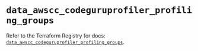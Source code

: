# `data_awscc_codeguruprofiler_profiling_groups`

Refer to the Terraform Registry for docs: [`data_awscc_codeguruprofiler_profiling_groups`](https://registry.terraform.io/providers/hashicorp/awscc/0.70.0/docs/data-sources/codeguruprofiler_profiling_groups).
